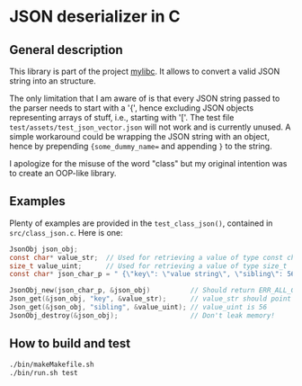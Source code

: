 # JSON deserializer in C 
## General description

This library is part of the project [mylibc](https://github.com/antonioastorino/mylibc).
It allows to convert a valid JSON string into an structure.

The only limitation that I am aware of is that every JSON string passed to the parser needs to start with a '{', hence excluding JSON objects representing arrays of stuff, i.e., starting with '['.
The test file `test/assets/test_json_vector.json` will not work and is currently unused.
A simple workaround could be wrapping the JSON string with an object, hence by prepending `{some_dummy_name=` and appending `}` to the string.

I apologize for the misuse of the word "class" but my original intention was to create an OOP-like library.

## Examples
Plenty of examples are provided in the `test_class_json()`, contained in `src/class_json.c`.
Here is one:

```c
JsonObj json_obj;
const char* value_str;  // Used for retrieving a value of type const char*
size_t value_uint;      // Used for retrieving a value of type size_t
const char* json_char_p = " {\"key\": \"value string\", \"sibling\": 56}";

JsonObj_new(json_char_p, &json_obj)          // Should return ERR_ALL_GOOD;
Json_get(&json_obj, "key", &value_str);      // value_str should point to "value string"
Json_get(&json_obj, "sibling", &value_uint); // value_uint is 56
JsonObj_destroy(&json_obj);                  // Don't leak memory!
```

## How to build and test

```bash
./bin/makeMakefile.sh
./bin/run.sh test
```
